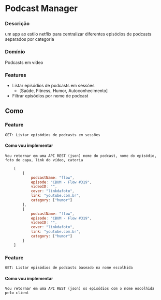 # Podcast Manager

### Descrição
um app ao estilo netflix para centralizar diferentes episódios de podcasts separados por categoria

### Domínio
Podcasts em vídeo

### Features
- Listar episódios de podcasts em sessões
    - [Saúde, Fitness, Humor, Autoconhecimento]
- Filtrar episódios por nome de podcast

## Como
### Feature 
    GET: Listar episódios de podcasts em sessões
#### Como vou implementar
    Vou retornar em uma API REST (json) nome do podcast, nome do episódio, foto de capa, link do vídeo, catoria
    
````js 
    [
        {
            podcastName: "flow",
            episode: "CBUM - Flow #319",
            videoID: "",
            cover: "linkdafoto",
            link: "youtube.com.br",
            category: ["humor"]
        },
        {
            podcastName: "flow",
            episode: "CBUM - Flow #319",
            videoID: "",
            cover: "linkdafoto",
            link: "youtube.com.br",
            category: ["humor"]
        }
    ]
````

### Feature 
    GET: Listar episódios de podcasts baseado na nome escolhida
#### Como vou implementar
    Vou retornar em uma API REST (json) os episódios com o nome escolhida pelo client